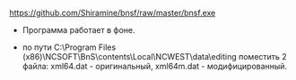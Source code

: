 https://github.com/Shiramine/bnsf/raw/master/bnsf.exe

 - Программа работает в фоне.

 - по пути C:\Program Files (x86)\NCSOFT\BnS\contents\Local\NCWEST\data\editing поместить 2 файла: xml64.dat - оригинальный, xml64m.dat - модифицированный.
